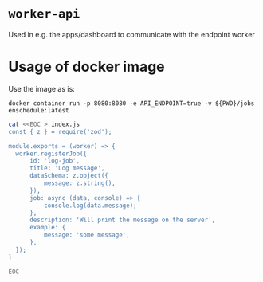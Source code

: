 # `worker-api`
Used in e.g. the apps/dashboard to communicate with the endpoint worker


# Usage of docker image

Use the image as is:

```
docker container run -p 8080:8080 -e API_ENDPOINT=true -v ${PWD}/jobs enschedule:latest

```

```bash
cat <<EOC > index.js
const { z } = require('zod');

module.exports = (worker) => {
  worker.registerJob({
      id: 'log-job',
      title: 'Log message',
      dataSchema: z.object({
          message: z.string(),
      }),
      job: async (data, console) => {
          console.log(data.message);
      },
      description: 'Will print the message on the server',
      example: {
          message: 'some message',
      },
  });
}

EOC

```

